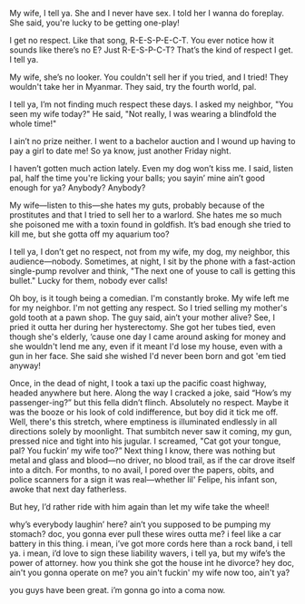 
My wife, I tell ya. She and I never have sex. I told her I wanna do foreplay. She said, you're lucky to be getting one-play!

I get no respect. Like that song, R-E-S-P-E-C-T. You ever notice how it sounds like there’s no E? Just R-E-S-P-C-T? That’s the kind of respect I get. I tell ya.

My wife, she’s no looker. You couldn't sell her if you tried, and I tried! They wouldn't take her in Myanmar. They said, try the fourth world, pal.

I tell ya, I’m not finding much respect these days. I asked my neighbor, "You seen my wife today?" He said, "Not really, I was wearing a blindfold the whole time!"

I ain’t no prize neither. I went to a bachelor auction and I wound up having to pay a girl to date me! So ya know, just another Friday night. 

I haven’t gotten much action lately. Even my dog won’t kiss me. I said, listen pal, half the time you're licking your balls; you sayin’ mine ain’t good enough for ya? Anybody? Anybody?

My wife—listen to this—she hates my guts, probably because of the prostitutes and that I tried to sell her to a warlord. She hates me so much she poisoned me with a toxin found in goldfish. It’s bad enough she tried to kill me, but she gotta off my aquarium too? 

I tell ya, I don’t get no respect, not from my wife, my dog, my neighbor, this audience—nobody. Sometimes, at night, I sit by the phone with a fast-action single-pump revolver and think, "The next one of youse to call is getting this bullet." Lucky for them, nobody ever calls!

Oh boy, is it tough being a comedian. I'm constantly broke. My wife left me for my neighbor. I'm not getting any respect. So I tried selling my mother's gold tooth at a pawn shop. The guy said, ain’t your mother alive? See, I pried it outta her during her hysterectomy. She got her tubes tied, even though she's elderly, ‘cause one day I came around asking for money and she wouldn't lend me any, even if it meant I'd lose my house, even with a gun in her face. She said she wished I'd never been born and got 'em tied anyway!

Once, in the dead of night, I took a taxi up the pacific coast highway, headed anywhere but here. Along the way I cracked a joke, said “How’s my passenger-ing?” but this fella didn’t flinch. Absolutely no respect. Maybe it was the booze or his look of cold indifference, but boy did it tick me off. Well, there's this stretch, where emptiness is illuminated endlessly in all directions solely by moonlight. That sumbitch never saw it coming, my gun, pressed nice and tight into his jugular. I screamed, "Cat got your tongue, pal? You fuckin’ my wife too?” Next thing I know, there was nothing but metal and glass and blood—no driver, no blood trail, as if the car drove itself into a ditch. For months, to no avail, I pored over the papers, obits, and police scanners for a sign it was real—whether lil' Felipe, his infant son, awoke that next day fatherless. 

But hey, I’d rather ride with him again than let my wife take the wheel!

why’s everybody laughin’ here? ain’t you supposed to be pumping my stomach? doc, you gonna ever pull these wires outta me? i feel like a car battery in this thing. i mean, i’ve got more cords here than a rock band, i tell ya. i mean, i’d love to sign these liability wavers, i tell ya, but my wife’s the power of attorney. how you think she got the house int he divorce? hey doc, ain't you gonna operate on me? you ain't fuckin' my wife now too, ain't ya? 

you guys have been great. i’m gonna go into a coma now. 
